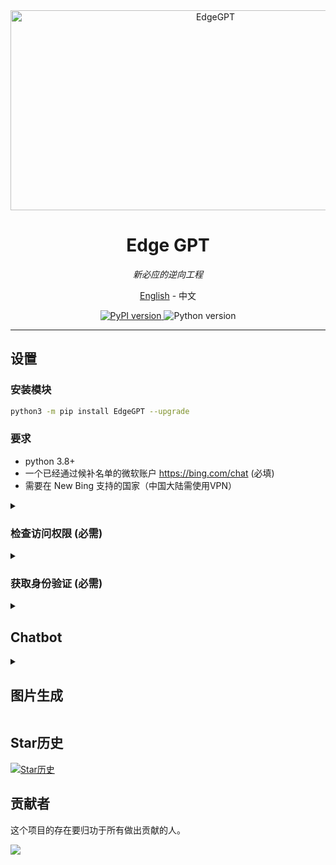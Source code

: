<div align="center">
  <img src="https://socialify.git.ci/acheong08/EdgeGPT/image?font=Inter&language=1&logo=https%3A%2F%2Fupload.wikimedia.org%2Fwikipedia%2Fcommons%2F9%2F9c%2FBing_Fluent_Logo.svg&owner=1&pattern=Floating%20Cogs&theme=Auto" alt="EdgeGPT" width="640" height="320" />

# Edge GPT

_新必应的逆向工程_

<a href="./README.md">English</a> -
<a>中文</a>

</div>

<p align="center">
  <a href="https://github.com/acheong08/EdgeGPT">
    <img alt="PyPI version" src="https://img.shields.io/pypi/v/EdgeGPT">
  </a>
  <img alt="Python version" src="https://img.shields.io/badge/python-3.8+-blue.svg">
</p>

---

## 设置

### 安装模块

```bash
python3 -m pip install EdgeGPT --upgrade
```

### 要求

- python 3.8+
- 一个已经通过候补名单的微软账户 <https://bing.com/chat> (必填)
- 需要在 New Bing 支持的国家（中国大陆需使用VPN）

<details>
  <summary>

### 检查访问权限 (必需)

  </summary>

- 安装最新版本的 Microsoft Edge
- 或者, 您可以使用任何浏览器并将用户代理设置为Edge的用户代理 (例如`Mozilla/5.0 (Windows NT 10.0; Win64; x64) AppleWebKit/537.36 (KHTML, like Gecko) Chrome/111.0.0.0 Safari/537.36 Edg/111.0.1661.51`). 您可以使用像 "User-Agent Switcher and Manager" [Chrome](https://chrome.google.com/webstore/detail/user-agent-switcher-and-m/bhchdcejhohfmigjafbampogmaanbfkg) 和 [Firefox](https://addons.mozilla.org/en-US/firefox/addon/user-agent-string-switcher/) 这样的扩展轻松完成此操作.
- 打开 [bing.com/chat](https://bing.com/chat)
- 如果您看到聊天功能，就准备就绪

</details>

<details>
  <summary>

### 获取身份验证 (必需)

  </summary>

- 安装 [Chrome](https://chrome.google.com/webstore/detail/cookie-editor/hlkenndednhfkekhgcdicdfddnkalmdm) 或 [Firefox](https://addons.mozilla.org/en-US/firefox/addon/cookie-editor/) 的 cookie editor 扩展
- 移步到 `bing.com`
- 打开扩展程序
- 点击右下角的"导出" (将会把内容保存到你的剪贴板上)
- 把你剪贴板上的内容粘贴到 `cookies.json` 文件中

</details>

<details>

<summary>

## Chatbot

</summary>

## 使用方法

### 快速开始

```
 $ python3 -m EdgeGPT -h

        EdgeGPT - A demo of reverse engineering the Bing GPT chatbot
        Repo: github.com/acheong08/EdgeGPT
        By: Antonio Cheong

        !help for help

        Type !exit to exit
        Enter twice to send message or set --enter-once to send one line message

usage: EdgeGPT.py [-h] [--enter-once] [--no-stream] [--rich] [--proxy PROXY] [--wss-link WSS_LINK] [--style {creative,balanced,precise}]
                  [--cookie-file COOKIE_FILE]

options:
  -h, --help            show this help message and exit
  --enter-once
  --no-stream
  --rich
  --proxy PROXY         Proxy URL (e.g. socks5://127.0.0.1:1080)
  --wss-link WSS_LINK   WSS URL(e.g. wss://sydney.bing.com/sydney/ChatHub)
  --style {creative,balanced,precise}
  --cookie-file COOKIE_FILE
                        needed if environment variable COOKIE_FILE is not set
```

---

### 开发演示

传入 cookie 的三种方式:

- 设置环境变量: `export COOKIE_FILE=/path/to/cookies.json`.
- 像这样把 `cookies.json` 的路径传入 `cookiePath` 参数中:

  ```python
  bot = Chatbot(cookiePath='./cookie.json')
  ```

- 通过参数 `cookie` 传入 cookie，如下所示:

  ```python
  with open('./cookie.json', 'r') as f:
      cookies = json.load(f)
  bot = Chatbot(cookies=cookies)
  ```

使用 aysnc 获得最佳体验

更高级用法示例的参考代码：

```python
import asyncio
from EdgeGPT import Chatbot, ConversationStyle

async def main():
    bot = Chatbot()
    print(await bot.ask(prompt="Hello world", conversation_style=ConversationStyle.creative,wss_link="wss://sydney.bing.com/sydney/ChatHub"))
    await bot.close()


if __name__ == "__main__":
    asyncio.run(main())

```

</details>

<details>

<summary>

## 图片生成

</summary>

```bash
$ python3 -m ImageGen -h
usage: ImageGen.py [-h] [-U U] [--cookie-file COOKIE_FILE] --prompt PROMPT [--output-dir OUTPUT_DIR]

options:
  -h, --help            show this help message and exit
  -U U                  Auth cookie from browser
  --cookie-file COOKIE_FILE
                        File containing auth cookie
  --prompt PROMPT       Prompt to generate images for
  --output-dir OUTPUT_DIR
                        Output directory
```

### 开发演示

```python
from ImageGen import ImageGen
if __name__ == "__main__":
    import argparse

    parser = argparse.ArgumentParser()
    parser.add_argument("-U", help="Auth cookie from browser", type=str)
    parser.add_argument("--cookie-file", help="File containing auth cookie", type=str)
    parser.add_argument(
        "--prompt",
        help="Prompt to generate images for",
        type=str,
        required=True,
    )
    parser.add_argument(
        "--output-dir",
        help="Output directory",
        type=str,
        default="./output",
    )
    args = parser.parse_args()
    # Load auth cookie
    with open(args.cookie_file, encoding="utf-8") as file:
        cookie_json = json.load(file)
        for cookie in cookie_json:
            if cookie.get("name") == "_U":
                args.U = cookie.get("value")
                break

    if args.U is None:
        raise Exception("Could not find auth cookie")

    # Create image generator
    image_generator = ImageGen(args.U)
    image_generator.save_images(
        image_generator.get_images(args.prompt),
        output_dir=args.output_dir,
    )

```

</details>

## Star历史

[![Star历史](https://api.star-history.com/svg?repos=acheong08/EdgeGPT&type=Date)](https://star-history.com/#acheong08/EdgeGPT&Date)

## 贡献者

这个项目的存在要归功于所有做出贡献的人。

 <a href="https://github.com/acheong08/EdgeGPT/graphs/contributors">
  <img src="https://contrib.rocks/image?repo=acheong08/EdgeGPT" />
 </a>
